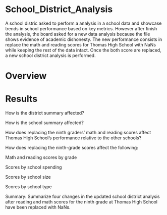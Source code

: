 # School_District_Analysis

A school distric asked to perform a analysis in a school data and showcase trends in school performance based on key metrics. However after finish the analysis, the board asked for a new data analysis because the file shows evidence of academic dishonesty. The new performance consists in replace the math and reading scores for Thomas High School with NaNs while keeping the rest of the data intact. Once the both score are replaced, a new school district analysis is performed. 

# Overview 

# Results

How is the district summary affected?


How is the school summary affected?

How does replacing the ninth graders’ math and reading scores affect Thomas High School’s performance relative to the other schools?

How does replacing the ninth-grade scores affect the following:

Math and reading scores by grade

Scores by school spending

Scores by school size

Scores by school type

Summary: Summarize four changes in the updated school district analysis after reading and math scores for the ninth grade at Thomas High School have been replaced with NaNs.
